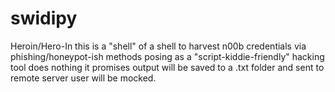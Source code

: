 # swidipy
Heroin/Hero-In 
this is a "shell" of a shell to harvest n00b credentials via phishing/honeypot-ish methods
posing as a "script-kiddie-friendly" hacking tool
does nothing it promises
output will be saved to a .txt folder and sent to remote server 
user will be mocked.
